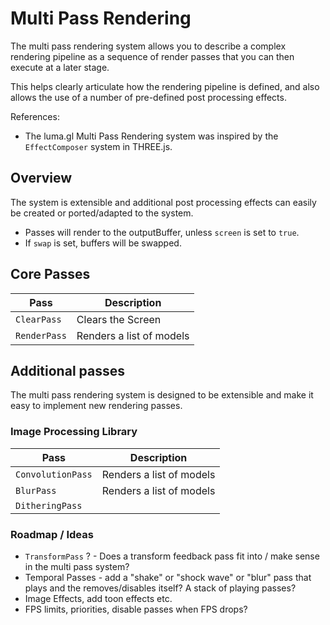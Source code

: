 # Multi Pass Rendering

The multi pass rendering system allows you to describe a complex rendering pipeline as a sequence of render passes that you can then execute at a later stage.

This helps clearly articulate how the rendering pipeline is defined, and also allows the use of a number of pre-defined post processing effects.

References:

* The luma.gl Multi Pass Rendering system was inspired by the `EffectComposer` system in THREE.js.


## Overview

The system is extensible and additional post processing effects can easily be created or ported/adapted to the system.

* Passes will render to the outputBuffer, unless `screen` is set to `true`.
* If `swap` is set, buffers will be swapped.


## Core Passes

| Pass               | Description              |
| ---                | ---                      |
| `ClearPass`        | Clears the Screen        |
| `RenderPass`       | Renders a list of models |


## Additional passes

The multi pass rendering system is designed to be extensible and make it easy to implement new rendering passes.


### Image Processing Library

| Pass               | Description              |
| ---                | ---                      |
| `ConvolutionPass`  | Renders a list of models |
| `BlurPass`         | Renders a list of models |
| `DitheringPass`    |                          |


### Roadmap / Ideas

* `TransformPass` ? - Does a transform feedback pass fit into / make sense in the multi pass system?
* Temporal Passes - add a "shake" or "shock wave" or "blur" pass that plays and the removes/disables itself? A stack of playing passes?
* Image Effects, add toon effects etc.
* FPS limits, priorities, disable passes when FPS drops?
